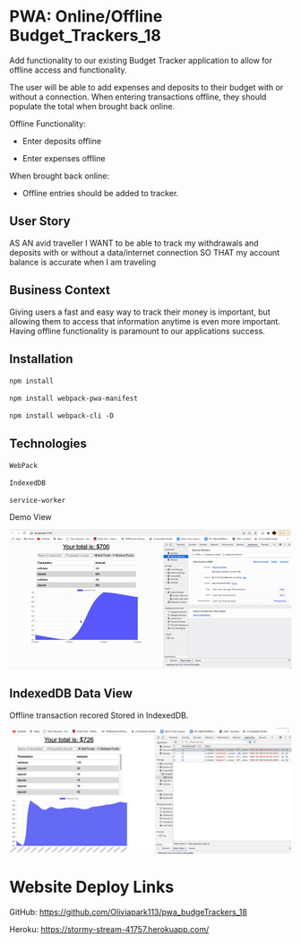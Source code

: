 # PWA: Online/Offline Budget_Trackers_18


Add functionality to our existing Budget Tracker application to allow for offline access and functionality.

The user will be able to add expenses and deposits to their budget with or without a connection. When entering transactions offline, they should populate the total when brought back online.

Offline Functionality:

  * Enter deposits offline

  * Enter expenses offline

When brought back online:

  * Offline entries should be added to tracker.

## User Story
AS AN avid traveller
I WANT to be able to track my withdrawals and deposits with or without a data/internet connection
SO THAT my account balance is accurate when I am traveling

## Business Context

Giving users a fast and easy way to track their money is important, but allowing them to access that information anytime is even more important. Having offline functionality is paramount to our applications success.

## Installation

`npm install`

`npm install webpack-pwa-manifest`

`npm install webpack-cli -D`


## Technologies

`WebPack`

`IndexedDB`

`service-worker`


Demo View

![demo](./demo/demo.gif)


## IndexedDB Data View

Offline transaction recored Stored in IndexedDB.

![demo](./demo/demo.jpg)


# Website Deploy Links
GitHub: https://github.com/Oliviapark113/pwa_budgeTrackers_18


Heroku: https://stormy-stream-41757.herokuapp.com/